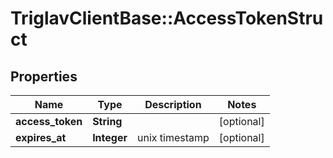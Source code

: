 # TriglavClientBase::AccessTokenStruct

## Properties
Name | Type | Description | Notes
------------ | ------------- | ------------- | -------------
**access_token** | **String** |  | [optional] 
**expires_at** | **Integer** | unix timestamp | [optional] 


